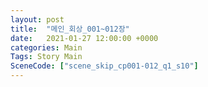 ```yaml
---
layout: post
title:  "메인_회상_001~012장"
date:   2021-01-27 12:00:00 +0000
categories: Main
Tags: Story Main
SceneCode: ["scene_skip_cp001-012_q1_s10"]
---
```

